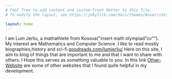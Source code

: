 ```yaml
---
# Feel free to add content and custom Front Matter to this file.
# To modify the layout, see https://jekyllrb.com/docs/themes/#overriding-theme-defaults

layout: home
---
```

  I am Lum Jerliu, a mathathlete from Kosova("insert math olympiad"cv""). My interest are Mathematics and Computer Science .I like to read mostly biographies,history and sci-fi.<a href="https://www.goodreads.com/user/show/138448176-lum-jerliu">goodreads.com/lumjerliu/</a>
  Here on this site, I aim to blog of things that are important to me and that I want to share with others. I Hope this serves as something valuable to you. In this link [Other-Website]("/blog/2024/04/19/Other-Websites/") are some of other 
  websites that I found quite helpful in my development.

  <!-- Index.markdown file. -->


<!-- Read the  [Blogs](/blog/) I write -->



